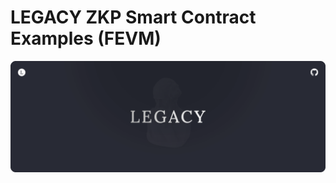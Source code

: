 # LEGACY ZKP Smart Contract Examples (FEVM)

![Welcome to the Legacy Github](https://raw.githubusercontent.com/TheLegacyNetwork/.github/main/profile/legacy-github-splash.png)

